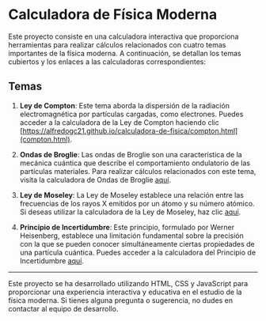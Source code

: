 # Calculadora de Física Moderna

Este proyecto consiste en una calculadora interactiva que proporciona herramientas para realizar cálculos relacionados con cuatro temas importantes de la física moderna. A continuación, se detallan los temas cubiertos y los enlaces a las calculadoras correspondientes:

## Temas

1. **Ley de Compton**: Este tema aborda la dispersión de la radiación electromagnética por partículas cargadas, como electrones. Puedes acceder a la calculadora de la Ley de Compton haciendo clic [https://alfredogc21.github.io/calculadora-de-fisica/compton.html](compton.html).

2. **Ondas de Broglie**: Las ondas de Broglie son una característica de la mecánica cuántica que describe el comportamiento ondulatorio de las partículas materiales. Para realizar cálculos relacionados con este tema, visita la calculadora de Ondas de Broglie [aquí](broglie.html).

3. **Ley de Moseley**: La Ley de Moseley establece una relación entre las frecuencias de los rayos X emitidos por un átomo y su número atómico. Si deseas utilizar la calculadora de la Ley de Moseley, haz clic [aquí](moseley.html).

4. **Principio de Incertidumbre**: Este principio, formulado por Werner Heisenberg, establece una limitación fundamental sobre la precisión con la que se pueden conocer simultáneamente ciertas propiedades de una partícula cuántica. Puedes acceder a la calculadora del Principio de Incertidumbre [aquí](incertidumbre.html).

---

Este proyecto se ha desarrollado utilizando HTML, CSS y JavaScript para proporcionar una experiencia interactiva y educativa en el estudio de la física moderna. Si tienes alguna pregunta o sugerencia, no dudes en contactar al equipo de desarrollo.
